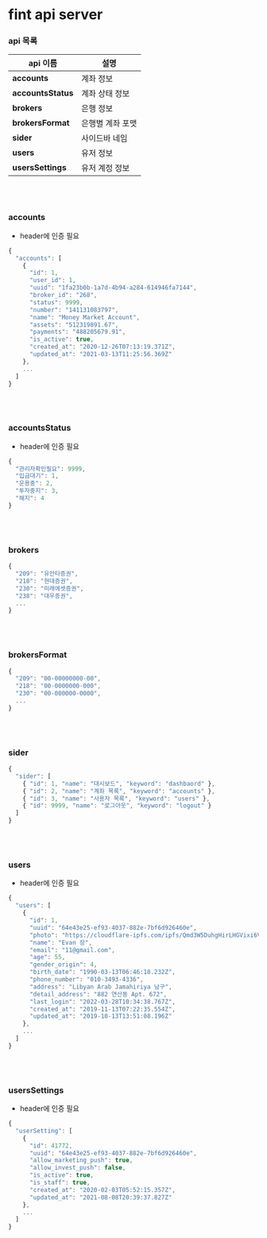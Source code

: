 # fint api server

### api 목록

| api 이름           | 설명             |
| ------------------ | ---------------- |
| **accounts**       | 계좌 정보        |
| **accountsStatus** | 계좌 상태 정보   |
| **brokers**        | 은행 정보        |
| **brokersFormat**  | 은행별 계좌 포맷 |
| **sider**          | 사이드바 네임    |
| **users**          | 유저 정보        |
| **usersSettings**  | 유저 계정 정보   |

<br/><br/>

### accounts

- header에 인증 필요

```jsx
{
  "accounts": [
    {
      "id": 1,
      "user_id": 1,
      "uuid": "1fa23b0b-1a7d-4b94-a284-614946fa7144",
      "broker_id": "268",
      "status": 9999,
      "number": "141131083797",
      "name": "Money Market Account",
      "assets": "512319891.67",
      "payments": "488205679.91",
      "is_active": true,
      "created_at": "2020-12-26T07:13:19.371Z",
      "updated_at": "2021-03-13T11:25:56.369Z"
    },
    ...
  ]
}
```

<br/><br/>

### accountsStatus

- header에 인증 필요

```jsx
{
  "관리자확인필요": 9999,
  "입금대기": 1,
  "운용중": 2,
  "투자중지": 3,
  "해지": 4
}
```

<br/><br/>

### brokers

```jsx
{
  "209": "유안타증권",
  "218": "현대증권",
  "230": "미래에셋증권",
  "238": "대우증권",
  ...
}

```

<br/><br/>

### brokersFormat

```jsx
{
  "209": "00-00000000-00",
  "218": "00-0000000-000",
  "230": "00-000000-0000",
  ...
}

```

<br/><br/>

### sider

```jsx
{
  "sider": [
    { "id": 1, "name": "대시보드", "keyword": "dashbaord" },
    { "id": 2, "name": "계좌 목록", "keyword": "accounts" },
    { "id": 3, "name": "사용자 목록", "keyword": "users" },
    { "id": 9999, "name": "로그아웃", "keyword": "logout" }
  ]
}

```

<br/><br/>

### users

- header에 인증 필요

```jsx
{
  "users": [
    {
      "id": 1,
      "uuid": "64e43e25-ef93-4037-882e-7bf6d926460e",
      "photo": "https://cloudflare-ipfs.com/ipfs/Qmd3W5DuhgHirLHGVixi6V76LhCkZUz6pnFt5AJBiyvHye/avatar/511.jpg",
      "name": "Evan 장",
      "email": "11@gmail.com",
      "age": 55,
      "gender_origin": 4,
      "birth_date": "1990-03-13T06:46:18.232Z",
      "phone_number": "010-3493-4336",
      "address": "Libyan Arab Jamahiriya 남구",
      "detail_address": "882 연산동 Apt. 672",
      "last_login": "2022-03-28T10:34:38.767Z",
      "created_at": "2019-11-13T07:22:35.554Z",
      "updated_at": "2019-10-13T13:51:08.196Z"
    },
    ...
  ]
}
```

<br/><br/>

### usersSettings

- header에 인증 필요

```jsx
{
  "userSetting": [
    {
      "id": 41772,
      "uuid": "64e43e25-ef93-4037-882e-7bf6d926460e",
      "allow_marketing_push": true,
      "allow_invest_push": false,
      "is_active": true,
      "is_staff": true,
      "created_at": "2020-02-03T05:52:15.357Z",
      "updated_at": "2021-08-08T20:39:37.827Z"
    },
    ...
  ]
}
```

<br/><br/>
